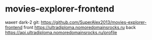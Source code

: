 # movies-explorer-frontend
макет dark-2
git: https://github.com/SuperAlex2013/movies-explorer-frontend
front https://ultradiploma.nomoredomainsrocks.ru
back https://api.ultradiploma.nomoredomainsrocks.ru/profile
